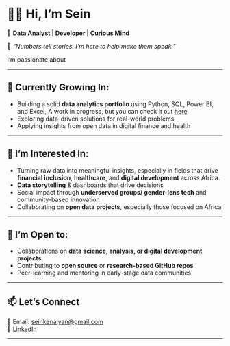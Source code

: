 # 👋🏾 Hi, I’m Sein

🎯 **Data Analyst | Developer | Curious Mind**

🧠 *“Numbers tell stories. I’m here to help make them speak.”*

I’m passionate about 

---

## 🌱 Currently Growing In:
- Building a solid **data analytics portfolio** using Python, SQL, Power BI, and Excel,
  A work in progress, but you can check it out [here](https://sites.google.com/view/elizabeth-kenaiyan-portfolio/home)
- Exploring data-driven solutions for real-world problems  
- Applying insights from open data in digital finance and health

---

## 👀 I’m Interested In:
- Turning raw data into meaningful insights, 
  especially in fields that drive **financial inclusion**, **healthcare**, and **digital development** across Africa.
- **Data storytelling** & dashboards that drive decisions  
- Social impact through **underserved groups/ gender-lens tech** and community-based innovation  
- Collaborating on **open data projects**, especially those focused on Africa

---

## 🤝 I’m Open to:
- Collaborations on **data science, analysis, or digital development projects**  
- Contributing to **open source** or **research-based GitHub repos**  
- Peer-learning and mentoring in early-stage data communities

---

## 📫 Let’s Connect
📧 Email: seinkenaiyan@gmail.com  
🔗 [LinkedIn](https://www.linkedin.com/in/elizabethkenaiyan)

---

<!---
AEllie-SK/AEllie-SK is a ✨ special ✨ repository because its `README.md` (this file) appears on your GitHub profile.
You can click the Preview link to take a look at your changes.
--->
